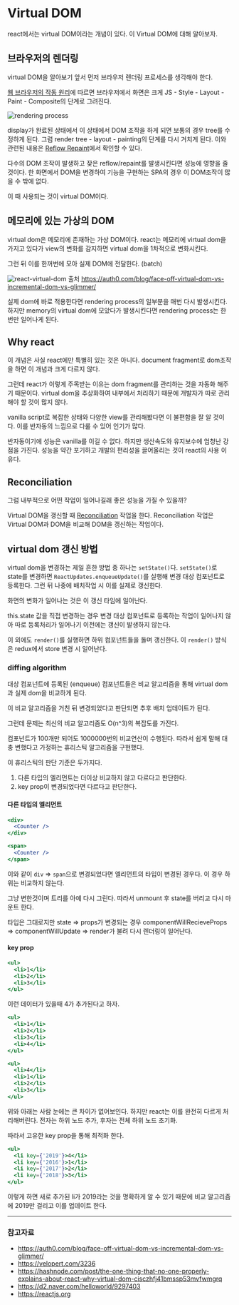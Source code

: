# Virtual DOM

react에서는 virtual DOM이라는 개념이 있다. 이 Virtual DOM에 대해 알아보자.

## 브라우저의 렌더링

virtual DOM을 알아보기 앞서 먼저 브라우저 렌더링 프로세스를 생각해야 한다.

[웹 브라우저의 작동 원리](https://github.com/Im-D/Dev-Docs/blob/master/Browser/%EC%9B%B9%20%EB%B8%8C%EB%9D%BC%EC%9A%B0%EC%A0%80%EC%9D%98%20%EC%9E%91%EB%8F%99%20%EC%9B%90%EB%A6%AC.md)에 따르면 브라우저에서 화면은 크게 JS - Style - Layout - Paint - Composite의 단계로 그려진다.

![rendering process](https://user-images.githubusercontent.com/24724691/62412567-bf49f200-b63f-11e9-9ed4-ec8215d04a7d.png)

display가 완료된 상태에서 이 상태에서 DOM 조작을 하게 되면 보통의 경우 tree를 수정하게 된다. 그럼 render tree - layout - painting의 단계를 다시 거치게 된다.
이와 관련된 내용은 [Reflow Repaint](https://github.com/Im-D/Dev-Docs/blob/master/Performance/Reflow%20Repaint.md)에서 확인할 수 있다.

다수의 DOM 조작이 발생하고 잦은 reflow/repaint를 발생시킨다면 성능에 영향을 줄 것이다. 한 화면에서 DOM을 변경하여 기능을 구현하는 SPA의 경우 이 DOM조작이 많을 수 밖에 없다.

이 때 사용되는 것이 virtual DOM이다.

## 메모리에 있는 가상의 DOM

virtual dom은 메모리에 존재하는 가상 DOM이다. react는 메모리에 virtual dom을 가지고 있다가 view의 변화를 감지하면 virtual dom을 1차적으로 변화시킨다.

그런 뒤 이를 한꺼번에 모아 실제 DOM에 전달한다. (batch)

![react-virtual-dom](https://user-images.githubusercontent.com/24724691/64325552-5ae5ce00-d003-11e9-9c50-ae0e888919e1.png)
출처 https://auth0.com/blog/face-off-virtual-dom-vs-incremental-dom-vs-glimmer/

실제 dom에 바로 적용한다면 rendering process의 일부분을 매번 다시 발생시킨다. 하지만 memory의 virtual dom에 모았다가 발생시킨다면 rendering process는 한번만 일어나게 된다.

## Why react

이 개념은 사실 react에만 특별히 있는 것은 아니다. document fragment로 dom조작을 하면 이 개념과 크게 다르지 않다.

그런데 react가 이렇게 주목받는 이유는 dom fragment를 관리하는 것을 자동화 해주기 때문이다. virtual dom을 추상화하여 내부에서 처리하기 때문에 개발자가 따로 관리해야 할 것이 많지 않다.

vanilla script로 복잡한 상태와 다양한 view를 관리해봤다면 이 불편함을 잘 알 것이다. 이를 반자동의 느낌으로 다룰 수 있어 인기가 많다.

반자동이기에 성능은 vanilla를 이길 수 없다. 하지만 생산속도와 유지보수에 엄청난 강점을 가진다. 성능을 약간 포기하고 개발의 편리성을 끌어올리는 것이 react의 사용 이유다.

## Reconciliation

그럼 내부적으로 어떤 작업이 일어나길래 좋은 성능을 가질 수 있을까?

Virtual DOM을 갱신할 때 [Reconciliation](https://reactjs.org/docs/reconciliation.html) 작업을 한다. Reconciliation 작업은 Virtual DOM과 DOM을 비교해 DOM을 갱신하는 작업이다.

## virtual dom 갱신 방법

virtual dom을 변경하는 제일 흔한 방법 중 하나는 `setState()`다.
`setState()`로 state를 변경하면 `ReactUpdates.enqueueUpdate()`를 실행해 변경 대상 컴포넌트로 등록한다.
그런 뒤 나중에 배치작업 시 이를 실제로 갱신한다.

화면의 변화가 일어나는 것은 이 갱신 타임에 일어난다.

this.state 값을 직접 변경하는 경우 변경 대상 컴포넌트로 등록하는 작업이 일어나지 않아 따로 등록처리가 일어나기 이전에는 갱신이 발생하지 않는다.

이 외에도 `render()`를 실행하면 하위 컴포넌트들을 돌며 갱신한다. 이 `render()` 방식은 redux에서 store 변경 시 일어난다.

### diffing algorithm

대상 컴포넌트에 등록된 (enqueue) 컴포넌트들은 비교 알고리즘을 통해 virtual dom과 실제 dom을 비교하게 된다.

이 비교 알고리즘을 거친 뒤 변경되었다고 판단되면 추후 배치 업데이트가 된다.

그런데 문제는 최신의 비교 알고리즘도 O(n^3)의 복잡도를 가진다.

컴포넌트가 100개만 되어도 1000000번의 비교연산이 수행된다. 따라서 쉽게 말해 대충 변했다고 가정하는 휴리스틱 알고리즘을 구현했다.

이 휴리스틱의 판단 기준은 두가지다.

1. 다른 타입의 엘리먼트는 더이상 비교하지 않고 다르다고 판단한다.
2. key prop이 변경되었다면 다르다고 판단한다.

#### 다른 타입의 엘리먼트 

```jsx
<div>
  <Counter />
</div>

<span>
  <Counter />
</span>
```

이와 같이 `div` => `span`으로 변경되었다면 엘리먼트의 타입이 변경된 경우다. 이 경우 하위는 비교하지 않는다.

그냥 변한것이며 트리를 아예 다시 그린다. 따라서 unmount 후 state를 버리고 다시 마운트 한다.

타입은 그대로지만 state => props가 변경되는 경우 componentWillRecieveProps => componentWillUpdate => render가 불려 다시 렌더링이 일어난다. 

#### key prop

```jsx
<ul>
  <li>1</li>
  <li>2</li>
  <li>3</li>
</ul>
```
이런 데이터가 있을때 4가 추가된다고 하자.

```jsx
<ul>
  <li>1</li>
  <li>2</li>
  <li>3</li>
  <li>4</li>
</ul>

<ul>
  <li>4</li>
  <li>1</li>
  <li>2</li>
  <li>3</li>
</ul>
```

위와 아래는 사람 눈에는 큰 차이가 없어보인다. 하지만 react는 이를 완전히 다르게 처리해버린다. 전자는 하위 노드 추가, 후자는 전체 하위 노드 초기화.

따라서 고유한 key prop을 통해 최적화 한다.

```jsx
<ul>
  <li key={'2019'}>4</li>
  <li key={'2016'}>1</li>
  <li key={'2017'}>2</li>
  <li key={'2018'}>3</li>
</ul>
```

이렇게 하면 새로 추가된 li가 2019라는 것을 명확하게 알 수 있기 때문에 비교 알고리즘에 2019만 걸리고 이를 업데이트 한다.

---

### 참고자료

- https://auth0.com/blog/face-off-virtual-dom-vs-incremental-dom-vs-glimmer/
- https://velopert.com/3236
- https://hashnode.com/post/the-one-thing-that-no-one-properly-explains-about-react-why-virtual-dom-cisczhfj41bmssp53mvfwmgrq
- https://d2.naver.com/helloworld/9297403
- https://reactjs.org
